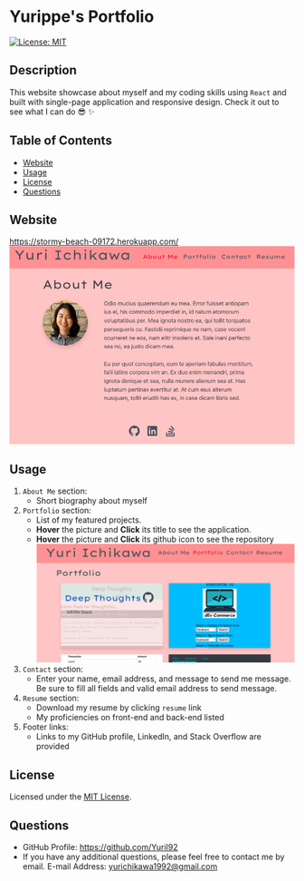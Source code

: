 
# Yurippe's Portfolio
[![License: MIT](https://img.shields.io/badge/License-MIT-yellow.svg)](https://opensource.org/licenses/MIT)

## Description
This website showcase about myself and my coding skills using `React` and built with single-page application and responsive design. Check it out to see what I can do 😎 ✨

## Table of Contents
- [Website](#website)
- [Usage](#usage)
- [License](#license)
- [Questions](#questions)

## Website
https://stormy-beach-09172.herokuapp.com/
![alt text](./assets/images/screenshot01-main.png)

## Usage
1. `About Me` section: 
    - Short biography about myself
2. `Portfolio` section:
    - List of my featured projects. 
    - **Hover** the picture and **Click** its title to see the application. 
    - **Hover** the picture and **Click** its github icon to see the repository
  ![alt text](./assets/images/screenshot02-portfolio.png)
3. `Contact` section:
    - Enter your name, email address, and message to send me message. Be sure to fill all fields and valid email address to send message.
4. `Resume` section:
    - Download my resume by clicking `resume` link
    - My proficiencies on front-end and back-end listed
5. Footer links:
    - Links to my GitHub profile, LinkedIn, and Stack Overflow are provided

## License
Licensed under the [MIT License](https://opensource.org/licenses/MIT).
      

## Questions
- GitHub Profile: https://github.com/YuriI92
- If you have any additional questions, please feel free to contact me by email.
  E-mail Address: <yurichikawa1992@gmail.com>
      
  